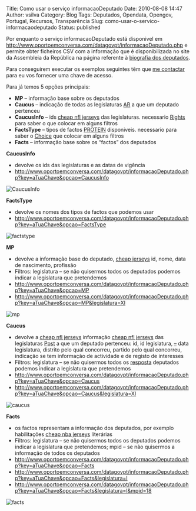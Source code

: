 Title: Como usar o serviço informacaoDeputado
Date: 2010-08-08 14:47
Author: vsilva
Category: Blog
Tags: Deputados, Opendata, Opengov, Portugal, Recursos, Transparência
Slug: como-usar-o-servico-informacaodeputado
Status: published

Por enquanto o serviço informacaoDeputado está disponivel em <http://www.oportoemconversa.com/datagovpt/informacaoDeputado.php> e permite obter ficheiros CSV com a informação que é disponibilizada no site da Assembleia da República na página referente à [biografia dos deputados](http://www.parlamento.pt/DeputadoGP/Paginas/Biografia.aspx?BID=4202).

Para conseguirem executar os exemplos seguintes têm que [me contactar](http://twitter.com/vitorsilva) para eu vos fornecer uma chave de acesso.

Para já temos 5 opções principais:

-   **MP** – informação base sobre os deputados
-   **Caucus** – indicação de todas as legislaturas [AR](http://www.transparenciahackday.org/2010/07/%ef%bb%bf%ef%bb%bf%ef%bb%bf%ef%bb%bfestatisticas-da-ar/) a que um deputado pertenceu
-   **CaucusInfo** – ids [cheap nfl jerseys](http://www.cheapjerseysgest.com) das legislaturas. necessario [Rights](http://dundalksimon.ie/human-rights/) para saber o que colocar em alguns filtros
-   **FactsType** – tipos de factos [PROTEIN](http://lemonbody.com/protein-how-much-do-i-really-need/) disponiveis. necessario para saber o [Choice](http://www.mrhomiec.com/e3-playstation-4-launch-game-of-choice/) que colocar em alguns filtros
-   **Facts** – informação base sobre os “factos” dos deputados

**CaucusInfo**

-   devolve os ids das legislaturas e as datas de vigência
-   http://www.oportoemconversa.com/datagovpt/informacaoDeputado.php?key=aTuaChave&opcao=CaucusInfo

![](http://transparencia.hacklaviva.net/wp-content/uploads/2010/08/CaucusInfo.png "CaucusInfo")

**FactsType**

-   devolve os nomes dos tipos de factos que podemos usar
-   http://www.oportoemconversa.com/datagovpt/informacaoDeputado.php?key=aTuaChave&opcao=FactsType

![](http://transparencia.hacklaviva.net/wp-content/uploads/2010/08/factstype.png "factstype")


**MP**

-   devolve a informação base do deputado, [cheap jerseys](http://www.sanfrancisco49ersjerseyspop.com) id, nome, data de nascimento, profissão
-   Filtros: legislatura – se não quisermos todos os deputados podemos indicar a legislatura que pretendemos
-   http://www.oportoemconversa.com/datagovpt/informacaoDeputado.php?key=aTuaChave&opcao=MP
-   http://www.oportoemconversa.com/datagovpt/informacaoDeputado.php?key=aTuaChave&opcao=MP&legislatura=XI

![](http://transparencia.hacklaviva.net/wp-content/uploads/2010/08/mp.png "mp")


**Caucus**

-   devolve a [cheap nfl jerseys](http://www.cheapjerseysgests.com) informação [cheap nfl jerseys](http://www.cheapnfljerseyslan.com) das legislaturas [Post](http://www.bkgr.se/art/slider-post/) a que um deputado pertenceu: id, id legislatura, [–](http://www.transparenciahackday.org/2010/07/hello-world/) data legislatura, distrito pelo qual concorreu, partido pelo qual concorreu, indicação se tem informação de actividade e de registo de interesses
-   Filtros: legislatura – se não quisermos todos os [resposta](http://www.transparenciahackday.org/2010/07/perguntas-a-que-dar-resposta/) deputados podemos indicar a legislatura que pretendemos
-   http://www.oportoemconversa.com/datagovpt/informacaoDeputado.php?key=aTuaChave&opcao=Caucus
-   http://www.oportoemconversa.com/datagovpt/informacaoDeputado.php?key=aTuaChave&opcao=Caucus&legislatura=XI

![](http://transparencia.hacklaviva.net/wp-content/uploads/2010/08/caucus.png "caucus")

**Facts**

-   os factos representam a informação dos deputados, por exemplo habilitações [cheap nba jerseys](http://www.cincinnatibengalsjerseyspop.com) literárias
-   Filtros: legislatura – se não quisermos todos os deputados podemos indicar a legislatura que pretendemos; mpid – se não quisermos a informação de todos os deputados
-   http://www.oportoemconversa.com/datagovpt/informacaoDeputado.php?key=aTuaChave&opcao=Facts
-   http://www.oportoemconversa.com/datagovpt/informacaoDeputado.php?key=aTuaChave&opcao=Facts&legislatura=I
-   http://www.oportoemconversa.com/datagovpt/informacaoDeputado.php?key=aTuaChave&opcao=Facts&legislatura=I&mpid=18

<div>

![](http://transparencia.hacklaviva.net/wp-content/uploads/2010/08/facts.png "facts")


